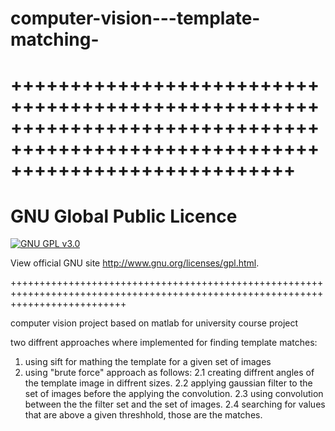# computer-vision---template-matching-

++++++++++++++++++++++++++++++++++++++++++++++++++++++++++++++++++++++++++++++++++++++++++++++++++++++++++++++++++++++++++++++++
=========================
GNU Global Public Licence
=========================

[![GNU GPL v3.0](http://www.gnu.org/graphics/gplv3-127x51.png)](http://www.gnu.org/licenses/gpl.html)

View official GNU site <http://www.gnu.org/licenses/gpl.html>.

++++++++++++++++++++++++++++++++++++++++++++++++++++++++++++++++++++++++++++++++++++++++++++++++++++++++++++++++++++++++++++++++


computer vision project based on matlab for university course project

two diffrent approaches where implemented for finding template matches:

  1. using sift for mathing the template for a given set of images
  2. using "brute force" approach as follows:
    2.1 creating diffrent angles of the template image in diffrent sizes.
    2.2 applying gaussian filter to the set of images before the applying the convolution. 
    2.3 using convolution between the the filter set and the set of images.
    2.4 searching for values that are above a given threshhold, those are the matches.
  
